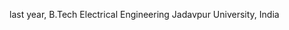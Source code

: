 last year, B.Tech Electrical Engineering
Jadavpur University, India


<!---
noonexnox/noonexnox is a ✨ special ✨ repository because its `README.md` (this file) appears on your GitHub profile.
You can click the Preview link to take a look at your changes.
--->
